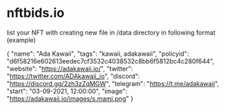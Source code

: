 # nftbids.io
list your NFT with creating new file in /data directory in following format (example)

{
	"name": "Ada Kawaii",
	"tags": "kawaii, adakawaii",
	"policyid": "d6f58216e602613eedec7cf3532c4038532c8bb6f5812bc4c280f644",
	"website": "https://adakawaii.io/",
	"twitter": "https://twitter.com/ADAkawaii_io",
	"discord": "https://discord.gg/2zh3zZqMGW",
	"telegram": "https://t.me/adakawaii",
	"start": "03-09-2021, 12:00:00",
	"image": "https://adakawaii.io/images/s.mami.png"
}
